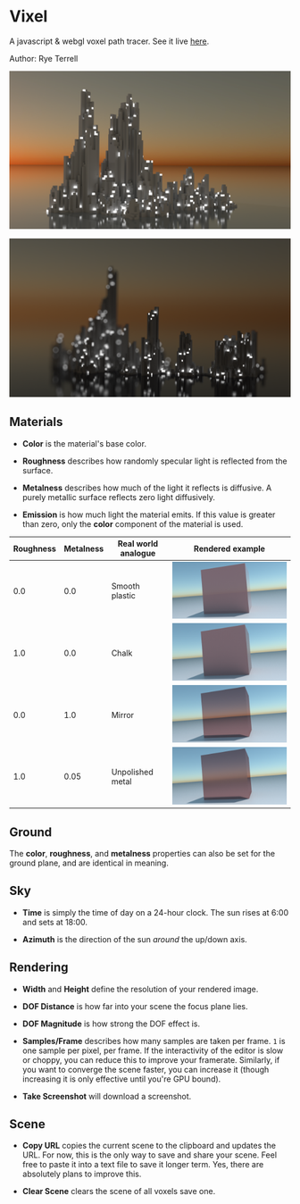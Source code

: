 # Vixel

A javascript & webgl voxel path tracer. See it live [here](https://wwwtyro.github.io/vixel-editor).

Author: Rye Terrell  

![vixel screenshot](media/screenshot-000.png)

![vixel screenshot](media/screenshot-001.png)

## Materials

- **Color** is the material's base color.

- **Roughness** describes how randomly specular light is reflected from the surface.

- **Metalness** describes how much of the light it reflects is diffusive. A purely metallic surface reflects zero light diffusively.

- **Emission** is how much light the material emits. If this value is greater than zero, only the **color** component of the material is used.

| Roughness | Metalness | Real world analogue | Rendered example                 |
| --------- | --------- | ------------------- | -------------------------------- |
| 0.0       | 0.0       | Smooth plastic      | ![thing](media/material-000.png) |
| 1.0       | 0.0       | Chalk               | ![thing](media/material-001.png) |
| 0.0       | 1.0       | Mirror              | ![thing](media/material-002.png) |
| 1.0       | 0.05      | Unpolished metal    | ![thing](media/material-003.png) |

## Ground

The **color**, **roughness**, and **metalness** properties can also be set for the ground plane, and are identical in meaning.

## Sky

- **Time** is simply the time of day on a 24-hour clock. The sun rises at 6:00 and sets at 18:00.

- **Azimuth** is the direction of the sun _around_ the up/down axis.

## Rendering

- **Width** and **Height** define the resolution of your rendered image.

- **DOF Distance** is how far into your scene the focus plane lies.

- **DOF Magnitude** is how strong the DOF effect is.

- **Samples/Frame** describes how many samples are taken per frame. `1` is one sample per pixel, per frame. If the interactivity of the editor is slow or
  choppy, you can reduce this to improve your framerate. Similarly, if you want to converge the scene faster, you can increase it (though increasing it is only
  effective until you're GPU bound).

- **Take Screenshot** will download a screenshot.

## Scene

- **Copy URL** copies the current scene to the clipboard and updates the URL. For now, this is the only way to save and share your scene. Feel free to paste it
  into a text file to save it longer term. Yes, there are absolutely plans to improve this.

- **Clear Scene** clears the scene of all voxels save one.
